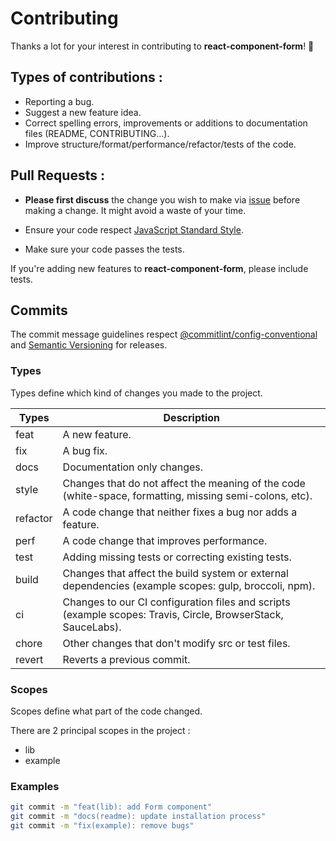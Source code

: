 # Contributing

Thanks a lot for your interest in contributing to **react-component-form**! 🎉

## Types of contributions :

- Reporting a bug.
- Suggest a new feature idea.
- Correct spelling errors, improvements or additions to documentation files (README, CONTRIBUTING...).
- Improve structure/format/performance/refactor/tests of the code.

## Pull Requests :

- **Please first discuss** the change you wish to make via [issue](https://github.com/Divlo/react-component-form/issues) before making a change. It might avoid a waste of your time.

- Ensure your code respect [JavaScript Standard Style](https://standardjs.com/).

- Make sure your code passes the tests.

If you're adding new features to **react-component-form**, please include tests.

## Commits

The commit message guidelines respect [@commitlint/config-conventional](https://github.com/conventional-changelog/commitlint/tree/master/%40commitlint/config-conventional) and [Semantic Versioning](https://semver.org/) for releases.

### Types

Types define which kind of changes you made to the project.

| Types    | Description                                                                                                  |
| -------- | ------------------------------------------------------------------------------------------------------------ |
| feat     | A new feature.                                                                                               |
| fix      | A bug fix.                                                                                                   |
| docs     | Documentation only changes.                                                                                  |
| style    | Changes that do not affect the meaning of the code (white-space, formatting, missing semi-colons, etc).      |
| refactor | A code change that neither fixes a bug nor adds a feature.                                                   |
| perf     | A code change that improves performance.                                                                     |
| test     | Adding missing tests or correcting existing tests.                                                           |
| build    | Changes that affect the build system or external dependencies (example scopes: gulp, broccoli, npm).         |
| ci       | Changes to our CI configuration files and scripts (example scopes: Travis, Circle, BrowserStack, SauceLabs). |
| chore    | Other changes that don't modify src or test files.                                                           |
| revert   | Reverts a previous commit.                                                                                   |

### Scopes

Scopes define what part of the code changed.

There are 2 principal scopes in the project :

- lib
- example

### Examples

```sh
git commit -m "feat(lib): add Form component"
git commit -m "docs(readme): update installation process"
git commit -m "fix(example): remove bugs"
```
